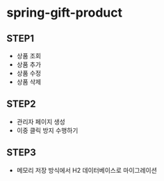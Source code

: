 # spring-gift-product

## STEP1
- 상품 조회 
- 상품 추가 
- 상품 수정 
- 상품 삭제

## STEP2
- 관리자 페이지 생성
- 이중 클릭 방지 수행하기

## STEP3
- 메모리 저장 방식에서 H2 데이터베이스로 마이그레이션
